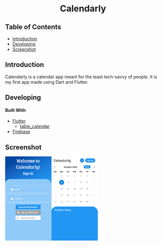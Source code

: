 <h1 align="center"> Calendarly </h1>

## Table of Contents
- [Introduction](#introduction)
- [Developing](#developing)
- [Screenshot](#screenshot)

## Introduction

Calendarly is a calendar app meant for the least tech-savvy of people. It is my first app made using Dart and Flutter.

## Developing

#### Built With
- [Flutter](https://flutter.dev/)
    - [table_calendar](https://pub.dev/packages/table_calendar)
- [Firebase](https://firebase.google.com/)

## Screenshot

<img src = 'assets/images/calendarly.png' width = 300>
